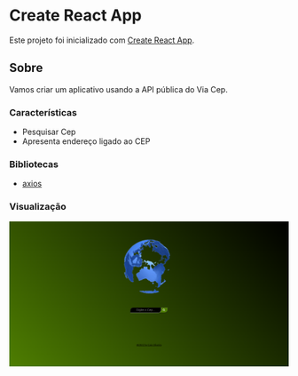 #  Create React App

Este projeto foi inicializado com [Create React App](https://github.com/facebook/create-react-app).

## Sobre

Vamos criar um aplicativo usando a API pública do Via Cep.

### Características

 - Pesquisar Cep
 - Apresenta endereço ligado ao CEP

### Bibliotecas

- [axios](https://www.npmjs.com/package/axios)

### Visualização

![plot](./img/s.png)
